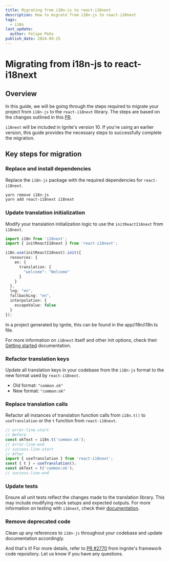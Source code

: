 ```yaml
---
title: Migrating from i18n-js to react-i18next
description: How to migrate from i18n-js to react-i18next
tags:
  - i18n
last_update:
  author: Felipe Peña
publish_date: 2024-09-25
---
```


# Migrating from i18n-js to react-i18next

## Overview

In this guide, we will be going through the steps required to migrate your project from `i18n-js` to the `react-i18next` library. The steps are based on the changes outlined in this [PR](https://github.com/infinitered/ignite/pull/2770).

`i18next` will be included in Ignite's version 10. If you're using an earlier version, this guide provides the necessary steps to successfully complete the migration.

## Key steps for migration

### Replace and install dependencies

Replace the `i18n-js` package with the required dependencies for `react-i18next`.

```bash
yarn remove i18n-js
yarn add react-i18next i18next
```

### Update translation initialization

Modify your translation initialization logic to use the `initReactI18next` from `i18next`.

```typescript
import i18n from 'i18next';
import { initReactI18next } from 'react-i18next';

i18n.use(initReactI18next).init({
  resources: {
    en: {
      translation: {
        "welcome": "Welcome"
      }
    }
  },
  lng: "en",
  fallbackLng: "en",
  interpolation: {
    escapeValue: false
  }
});
```

In a project generated by Ignite, this can be found in the app/i18n/i18n.ts file.

For more information on `i18next` itself and other init options, check their [Getting started](https://www.i18next.com/overview/getting-started) documentation.

### Refactor translation keys

Update all translation keys in your codebase from the `i18n-js` format to the new format used by `react-i18next`.

* Old format: `"common.ok"`
* New format: `"common:ok"`

### Replace translation calls

Refactor all instances of translation function calls from `i18n.t()` to `useTranslation` or the `t` function from `react-i18next`.

```javascript
// error-line-start
// Before
const okText = i18n.t('common.ok');
// error-line-end
// success-line-start
// After
import { useTranslation } from 'react-i18next';
const { t } = useTranslation();
const okText = t('common:ok');
// success-line-end
```

### Update tests

Ensure all unit tests reflect the changes made to the translation library. This may include modifying mock setups and expected outputs. For more information on testing with `i18next`, check their [documentation](https://react.i18next.com/misc/testing).

### Remove deprecated code

Clean up any references to `i18n-js` throughout your codebase and update documentation accordingly.

And that's it! For more details, refer to [PR #2770](https://github.com/infinitered/ignite/pull/2770) from Ingnite's framework code repository. Let us know if you have any questions.